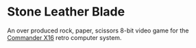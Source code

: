 # Stone Leather Blade
An over produced rock, paper, scissors 8-bit video game for the [Commander X16](https://www.commanderx16.com/) retro computer system.
